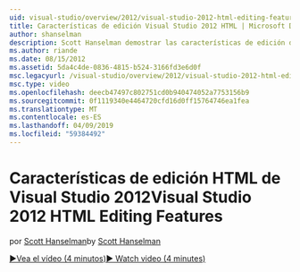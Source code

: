 ```yaml
---
uid: visual-studio/overview/2012/visual-studio-2012-html-editing-features
title: Características de edición Visual Studio 2012 HTML | Microsoft Docs
author: shanselman
description: Scott Hanselman demostrar las características de edición de HTML en Visual Studio 2012.
ms.author: riande
ms.date: 08/15/2012
ms.assetid: 5da4c4de-0836-4815-b524-3166fd3e6d0f
msc.legacyurl: /visual-studio/overview/2012/visual-studio-2012-html-editing-features
msc.type: video
ms.openlocfilehash: deecb47497c802751cd0b940474052a7753156b9
ms.sourcegitcommit: 0f1119340e4464720cfd16d0ff15764746ea1fea
ms.translationtype: MT
ms.contentlocale: es-ES
ms.lasthandoff: 04/09/2019
ms.locfileid: "59384492"
---
```

# <a name="visual-studio-2012-html-editing-features"></a><span data-ttu-id="21e07-103">Características de edición HTML de Visual Studio 2012</span><span class="sxs-lookup"><span data-stu-id="21e07-103">Visual Studio 2012 HTML Editing Features</span></span>

<span data-ttu-id="21e07-104">por [Scott Hanselman](https://github.com/shanselman)</span><span class="sxs-lookup"><span data-stu-id="21e07-104">by [Scott Hanselman](https://github.com/shanselman)</span></span>

[<span data-ttu-id="21e07-105">&#9654;Vea el vídeo (4 minutos)</span><span class="sxs-lookup"><span data-stu-id="21e07-105">&#9654; Watch video (4 minutes)</span></span>](https://channel9.msdn.com/Blogs/ASP-NET-Site-Videos/visual-studio-2012-html-editing-features)
